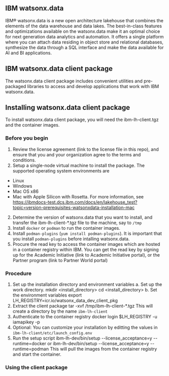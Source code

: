## IBM watsonx.data
IBM® watsonx.data is a new open architecture lakehouse that combines the elements of the data warehouse and data lakes. The best-in-class features and optimizations available on the watsonx.data make it an optimal choice for next generation data analytics and automation. It offers a single platform where you can attach data residing in object store and relational databases, synthesize the data through a SQL interface and make the data available for AI and BI applications.


## IBM watsonx.data client package
The watsonx.data client package includes convenient utilities and pre-packaged libraries to access and develop applications that work with IBM watsonx.data.

## Installing watsonx.data client package
To install watsonx.data client package, you will need the ibm-lh-client.tgz and the container images.

### Before you begin
1. Review the license agreement (link to the license file in this repo), and ensure that you and your organization agree to the terms and conditions. 
2. Setup a single-node virtual machine to install the package. The supported operating system environments are
- Linux
- Windows
- Mac OS x86
- Mac with Apple Silicon with Rosetta. For more information, see https://ibmdocs-test.dcs.ibm.com/docs/en/lakehouse_test?topic=version-prerequisites-watsonxdata-installation-mac
2. Determine the version of watsonx.data that you want to install, and transfer the ibm-lh-client-*.tgz file to the machine, say to `/tmp`
2. Install `docker` or `podman` to run the container images. 
3. Install `podman-plugins` (`yum install podman-plugins`). It is important that you install `podman-plugins` before intalling watsonx.data.
3. Procure the read key to access the container images which are hosted in a container registry within IBM. You can get the read key by signing up for the Academic Initiative (link to Academic Initiative portal), or the Partner program (link to Partner World portal)

### Procedure
1. Set up the installation directory and environment variables
a. Set up the work directory.
   mkdir <install_directory>
   cd <install_directory>
b. Set the environment variables
   export LH_REGISTRY=icr.io/watsonx_data_dev_client_pkg
2. Extract the client package
   tar -xvf /tmp/ibm-lh-client-*.tgz
   This will create a directory by the name `ibm-lh-client`
3. Authenticate to the container registry
   docker login $LH_REGISTRY -u iamapikey -p <read key procured from IBM>
4. Optional: You can customize your installation by editting the values in `ibm-lh-client/etc/launch_config.env`
5. Run the setup script
   ibm-lh-dev/bin/setup --license_acceptance=y --runtime=docker
   or
   ibm-lh-dev/bin/setup --license_acceptance=y --runtime=podman
   This will pull the images from the container registry and start the container.

### Using the client package

